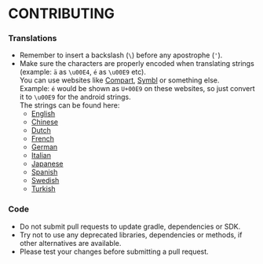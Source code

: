 # CONTRIBUTING

### Translations
- Remember to insert a backslash (`\`) before any apostrophe (`'`).
- Make sure the characters are properly encoded when translating strings (example: `ä` as `\u00E4`, `é` as `\u00E9` etc).
  <br>You can use websites like [Compart](https://www.compart.com/en/unicode), [Symbl](https://symbl.cc/en/unicode/table/) or something else.
  <br>Example: `é` would be shown as `U+00E9` on these websites, so just convert it to `\u00E9` for the android strings.
  <br>The strings can be found here:
  - [English](https://github.com/StellarSand/Password-Monitor/blob/main/app/src/main/res/values/strings.xml)
  - [Chinese](https://github.com/StellarSand/Password-Monitor/blob/main/app/src/main/res/values-zh/strings.xml)
  - [Dutch](https://github.com/StellarSand/Password-Monitor/blob/main/app/src/main/res/values-nl/strings.xml)
  - [French](https://github.com/StellarSand/Password-Monitor/blob/main/app/src/main/res/values-fr/strings.xml)
  - [German](https://github.com/StellarSand/Password-Monitor/blob/main/app/src/main/res/values-de/strings.xml)
  - [Italian](https://github.com/StellarSand/Password-Monitor/blob/main/app/src/main/res/values-it/strings.xml)
  - [Japanese](https://github.com/StellarSand/Password-Monitor/blob/main/app/src/main/res/values-ja/strings.xml)
  - [Spanish](https://github.com/StellarSand/Password-Monitor/blob/main/app/src/main/res/values-es/strings.xml)
  - [Swedish](https://github.com/StellarSand/Password-Monitor/blob/main/app/src/main/res/values-sv/strings.xml)
  - [Turkish](https://github.com/StellarSand/Password-Monitor/blob/main/app/src/main/res/values-tr/strings.xml)

### Code
- Do not submit pull requests to update gradle, dependencies or SDK.
- Try not to use any deprecated libraries, dependencies or methods, if other alternatives are available.
- Please test your changes before submitting a pull request.
